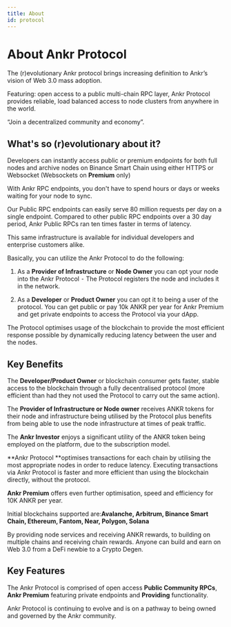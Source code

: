 ```yaml
---
title: About
id: protocol
---
```


# About Ankr Protocol


The (r)evolutionary Ankr protocol brings increasing definition to Ankr’s vision of Web 3.0 mass adoption.

Featuring:
open access to a public multi-chain RPC layer, Ankr Protocol provides reliable, load balanced access to node clusters from anywhere in the world.

“Join a decentralized community and economy”.

## What's so (r)evolutionary about it?

Developers can instantly access public or premium endpoints for both full nodes and archive nodes on Binance Smart Chain using either HTTPS or Websocket (Websockets on **Premium** only)

With Ankr RPC endpoints, you don't have to spend hours or days or weeks waiting for your node to sync.

Our Public RPC endpoints can easily serve 80 million requests per day on a single endpoint.
Compared to other public RPC endpoints over a 30 day period, Ankr Public RPCs ran ten times faster in terms of latency. 

This same infrastructure is available for individual developers and enterprise customers alike.

Basically, you can utilize the Ankr Protocol to do the following:

1. As a **Provider of Infrastructure** or **Node Owner** you can opt your node into the Ankr Protocol ⁃ The Protocol registers the node and includes it in the network.

2. As a **Developer** or **Product Owner** you can opt it to being a user of the protocol. You can get public or pay 10k ANKR per year for Ankr Premium and get private endpoints to access the Protocol via your dApp.

The Protocol optimises usage of the blockchain to provide the most efficient response possible by dynamically reducing latency between the user and the nodes.

## Key Benefits

The **Developer/Product Owner** or blockchain consumer gets faster, stable access to the blockchain through a fully decentralised protocol (more efficient than had they not used the Protocol to carry out the same action).

The **Provider of Infrastructure or Node owner** receives ANKR tokens for their node and infrastructure being utilised by the Protocol plus benefits from being able to use the node infrastructure at times of peak traffic.&#x20;

The **Ankr Investor** enjoys a significant utility of the ANKR token being employed on the platform, due to the subscription model.

**Ankr Protocol **optimises transactions for each chain by utilising the most appropriate nodes in order to reduce latency. Executing transactions via Ankr Protocol is faster and more efficient than using the blockchain directly, without the protocol.&#x20;

**Ankr Premium** offers even further optimisation, speed and efficiency for 10K ANKR per year.&#x20;

Initial blockchains supported are:**Avalanche, Arbitrum, Binance Smart Chain, Ethereum, Fantom, Near, Polygon, Solana**

By providing node services and receiving ANKR rewards, to building on multiple chains and receiving chain rewards. Anyone can build and earn on Web 3.0 from a DeFi newbie to a Crypto Degen.&#x20;

## Key Features

The Ankr Protocol is comprised of open access **Public Community RPCs**, **Ankr Premium** featuring private endpoints and **Providing** functionality.

Ankr Protocol is continuing to evolve and is on a pathway to being owned and governed by the Ankr community.

